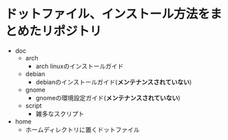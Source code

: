 # ドットファイル、インストール方法をまとめたリポジトリ

- doc
    - arch
        - arch linuxのインストールガイド
    - debian
        - debianのインストールガイド(__メンテナンスされていない__)
    - gnome
        - gnomeの環境設定ガイド(__メンテナンスされていない__)
    - script
        - 雑多なスクリプト
- home
    - ホームディレクトリに置くドットファイル
